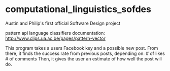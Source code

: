 computational_linguistics_sofdes
================================

Austin and Philip's first official Software Design project

pattern api language classifiers documentation:
http://www.clips.ua.ac.be/pages/pattern-vector

This program takes a users Facebook key and a possible new post.
From there, it finds the success rate from previous posts, depending on:
	# of likes
	# of comments
Then, it gives the user an estimate of how well the post will do.
